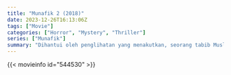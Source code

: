 ```yaml
---
title: "Munafik 2 (2018)"
date: 2023-12-26T16:13:06Z
tags: ["Movie"]
categories: ["Horror", "Mystery", "Thriller"]
series: ["Munafik"]
summary: "Dihantui oleh penglihatan yang menakutkan, seorang tabib Muslim mendapati imannya diuji ketika dia membantu seorang wanita yang terkunci dalam pertempuran, jiwa dan raganya, dengan seorang pemimpin yang jahat."
---
```


  <mux-player stream-type="on-demand"
  src="https://kp3d-my.sharepoint.com/personal/ryoo_kp3d_onmicrosoft_com/_layouts/15/download.aspx?share=ESqXmQGd35BAmFJQVt9w8_8BXvGgvJFhuevfBxGe1jybMg" metadata-video-title="Munafik 2 (2018)" prefer-playback="mse" controls>
  </mux-player>
  
  {{< movieinfo id="544530" >}}
  
  <script src="https://cdn.jsdelivr.net/npm/@mux/mux-player"></script>
  
   <script id="jy26XllYD13zmOX8obFSW02Bi02csyPOiG2S01rWh02pGj8" type="application/ld+json">
 {
  "@context": "https://schema.org/",
  "@type": "VideoObject",
  "name": "Munafik 2",
  "contentUrl": "https://stream.mux.com/eSvfJd6RYq00UXS9zcrs00ehA3zjTxy8QE514tDlAOc4c.m3u8",
  "thumbnailUrl": "https://www.themoviedb.org/t/p/original/d7QGva4ahC9ZKm3bS3Xg4Fag8MJ.jpg?width=314&fit_mode=preserve&time=25",
  "uploadDate": "2023-09-23T10:19:02Z",
}

</script>